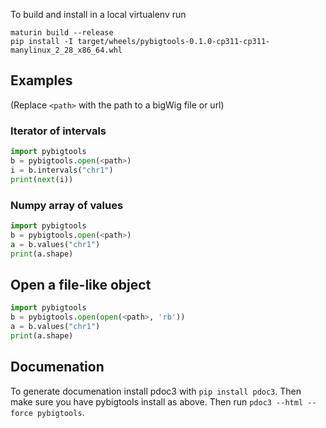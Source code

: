 To build and install in a local virtualenv run
```
maturin build --release
pip install -I target/wheels/pybigtools-0.1.0-cp311-cp311-manylinux_2_28_x86_64.whl
```

## Examples

(Replace `<path>` with the path to a bigWig file or url)

### Iterator of intervals

```python
import pybigtools
b = pybigtools.open(<path>)
i = b.intervals("chr1")
print(next(i))
```

### Numpy array of values

```python
import pybigtools
b = pybigtools.open(<path>)
a = b.values("chr1")
print(a.shape)
```

## Open a file-like object

```python
import pybigtools
b = pybigtools.open(open(<path>, 'rb'))
a = b.values("chr1")
print(a.shape)
```

## Documenation
To generate documenation install pdoc3 with `pip install pdoc3`.
Then make sure you have pybigtools install as above.
Then run `pdoc3 --html --force pybigtools`.
